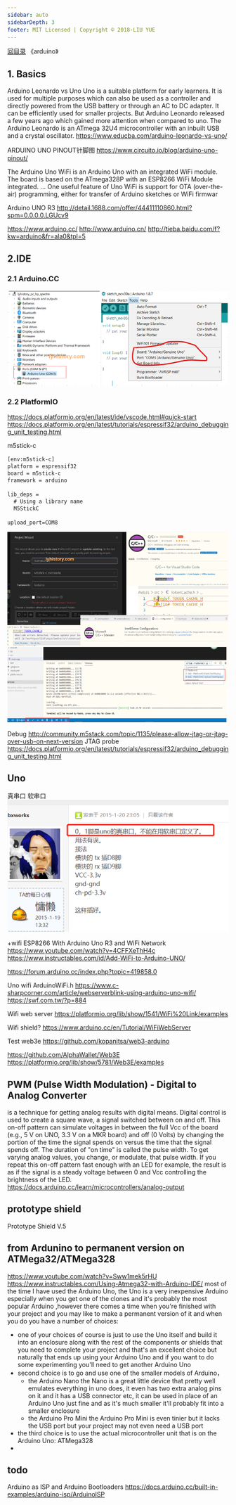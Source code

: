 ```yaml
---
sidebar: auto
sidebarDepth: 3
footer: MIT Licensed | Copyright © 2018-LIU YUE
---
```


[回目录](/docs/software)  《arduino》

## 1. Basics
Arduino Leonardo vs Uno
Uno is a suitable platform for early learners. It is used for multiple purposes which can also be used as a controller and directly powered from the USB battery or through an AC to DC adapter. It can be efficiently used for smaller projects. But Arduino Leonardo released a few years ago which gained more attention when compared to uno. The Arduino Leonardo is an ATmega 32U4 microcontroller with an inbuilt USB and a crystal oscillator.
https://www.educba.com/arduino-leonardo-vs-uno/

ARDUINO UNO PINOUT针脚图
https://www.circuito.io/blog/arduino-uno-pinout/

The Arduino Uno WiFi is an Arduino Uno with an integrated WiFi module. The board is based on the ATmega328P with an ESP8266 WiFi Module integrated. ... One useful feature of Uno WiFi is support for OTA (over-the-air) programming, either for transfer of Arduino sketches or WiFi firmwar

Arduino UNO R3
http://detail.1688.com/offer/44411110860.html?spm=0.0.0.0.LGUcv9

https://www.arduino.cc/
http://www.arduino.cn/
http://tieba.baidu.com/f?kw=arduino&fr=ala0&tpl=5


## 2.IDE

### 2.1 Arduino.CC
![](/docs/docs_image/software/hardware/arduino01.png) 

### 2.2 PlatformIO
https://docs.platformio.org/en/latest/ide/vscode.html#quick-start
https://docs.platformio.org/en/latest/tutorials/espressif32/arduino_debugging_unit_testing.html

m5stick-c
```
[env:m5stick-c]
platform = espressif32
board = m5stick-c
framework = arduino

lib_deps =
  # Using a library name
  M5StickC

upload_port=COM8
```
![](/docs/docs_image/software/hardware/arduino02.png) 


Debug
http://community.m5stack.com/topic/1135/please-allow-jtag-or-jtag-over-usb-on-next-version
JTAG probe
https://docs.platformio.org/en/latest/tutorials/espressif32/arduino_debugging_unit_testing.html

## Uno

真串口 软串口
![](/docs/docs_image/software/hardware/arduino03.png) 

+wifi 
ESP8266 With Arduino Uno R3 and WiFi Network https://www.youtube.com/watch?v=4CFFXeThH4c
https://www.instructables.com/id/Add-WiFi-to-Arduino-UNO/

https://forum.arduino.cc/index.php?topic=419858.0

Uno wifi ArduinoWiFi.h
https://www.c-sharpcorner.com/article/webserverblink-using-arduino-uno-wifi/
https://swf.com.tw/?p=884


Wifi web server
https://platformio.org/lib/show/1541/WiFi%20Link/examples

Wifi shield?
https://www.arduino.cc/en/Tutorial/WiFiWebServer

Test web3e
https://github.com/kopanitsa/web3-arduino

https://github.com/AlphaWallet/Web3E
https://platformio.org/lib/show/5781/Web3E/examples

## PWM (Pulse Width Modulation) - Digital to Analog Converter
 is a technique for getting analog results with digital means. Digital control is used to create a square wave, a signal switched between on and off. This on-off pattern can simulate voltages in between the full Vcc of the board (e.g., 5 V on UNO, 3.3 V on a MKR board) and off (0 Volts) by changing the portion of the time the signal spends on versus the time that the signal spends off. The duration of "on time" is called the pulse width. To get varying analog values, you change, or modulate, that pulse width. If you repeat this on-off pattern fast enough with an LED for example, the result is as if the signal is a steady voltage between 0 and Vcc controlling the brightness of the LED.
 https://docs.arduino.cc/learn/microcontrollers/analog-output

## prototype shield
Prototype Shield V.5

## from Ardunino to permanent version on ATMega32/ATMega328
https://www.youtube.com/watch?v=Sww1mek5rHU
https://www.instructables.com/Using-Atmega32-with-Arduino-IDE/
most of the time I have used the Arduino Uno,
 the Uno is a very inexpensive Arduino especially when you get one of the clones and it's probably the most popular Arduino
,however there comes a time when you're finished with your project and you may like to make a permanent version of it and when you do you have a number of choices:
+ one of your choices of course is just to use the Uno itself and build it into an enclosure along with the rest of the components or shields that you need to complete your project and that's an excellent choice but naturally that ends up using your Arduino Uno and if you want to do some experimenting you'll need to get another Arduino Uno 
+ second choice is to go and use one of the smaller models of Arduino，
	- the Arduino Nano
	the Nano is a great little device that pretty well emulates everything in uno does, it even has two extra analog pins on it and it has a USB connector etc, it can be used in place of an Arduino Uno just fine and as it's much smaller it'll probably fit into a smaller enclosure 
	- the Arduino Pro Mini
	the Arduino Pro Mini is even tinier but it lacks the USB port but your project may not even need a USB port 
+ the third choice is to use the actual microcontroller unit that is on the Arduino Uno: ATMega328 
+ 
## todo
Arduino as ISP and Arduino Bootloaders https://docs.arduino.cc/built-in-examples/arduino-isp/ArduinoISP


<disqus/>